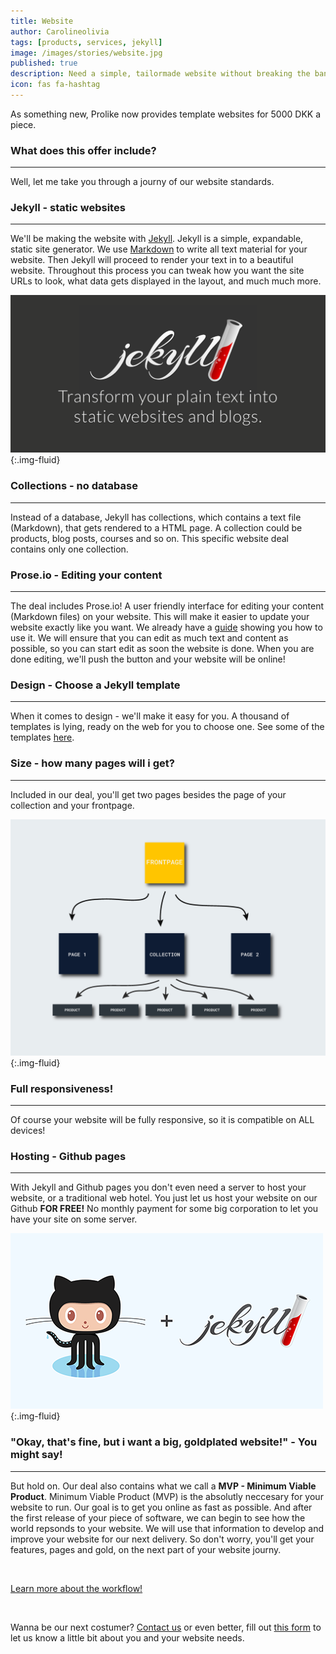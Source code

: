 ```yaml
---
title: Website
author: Carolineolivia
tags: [products, services, jekyll]
image: /images/stories/website.jpg
published: true
description: Need a simple, tailormade website without breaking the bank? We got you covered!
icon: fas fa-hashtag
---
```


As something new, Prolike now provides template websites for 5000 DKK a piece.

### What does this offer include?

<hr>

Well, let me take you through a journy of our website standards.

### Jekyll - static websites

<hr>

We'll be making the website with [Jekyll](https://jekyllrb.com). Jekyll is a simple, expandable, static site generator. We use [Markdown](https://www.markdownguide.org/) to write all text material for your website. Then Jekyll will proceed to render your text in to a beautiful website. Throughout this process you can tweak how you want the site URLs to look, what data gets displayed in the layout, and much much more.

![Website](/images/stories/jekyll-og.png "Our 5k website"){:.img-fluid}

### Collections - no database

<hr>

Instead of a database, Jekyll has collections, which contains a text file (Markdown), that gets rendered to a HTML page. A collection could be products, blog posts, courses and so on. This specific website deal contains only one collection.

### Prose.io - Editing your content

<hr>

The deal includes Prose.io! A user friendly interface for editing your content (Markdown files) on your website. This will make it easier to update your website exactly like you want. We already have a [guide](/anything/use-prose/) showing you how to use it. We will ensure that you can edit as much text and content as possible, so you can start edit as soon the website is done. When you are done editing, we'll push the button and your website will be online!

### Design - Choose a Jekyll template

<hr>

When it comes to design - we'll make it easy for you. A thousand of templates is lying, ready on the web for you to choose one. See some of the templates [here](https://jekyllthemes.io/).

### Size - how many pages will i get?

<hr>

Included in our deal, you'll get two pages besides the page of your collection and your frontpage.

![Website](/images/stories/info-graphic-website.png "Our 5k website"){:.img-fluid}

### Full responsiveness!

<hr>

Of course your website will be fully responsive, so it is compatible on ALL devices!

### Hosting - Github pages

<hr>

With Jekyll and Github pages you don't even need a server to host your website, or a traditional web hotel. You just let us host your website on our Github **FOR FREE!** No monthly payment for some big corporation to let you have your site on some server.

![Website](/images/stories/jekyll_ghpages.png "Our 5k website"){:.img-fluid}

### "Okay, that's fine, but i want a big, goldplated website!" - You might say!

<hr>

But hold on. Our deal also contains what we call a **MVP - Minimum Viable Product**.
Minimum Viable Product (MVP) is the absolutly neccesary for your website to run. Our goal is to get you online as fast as possible. And after the first release of your piece of software, we can begin to see how the world repsonds to your website. We will use that information to develop and improve your website for our next delivery. So don't worry, you'll get your features, pages and gold, on the next part of your website journy.

<br>

[Learn more about the workflow!](/flow/)

<br>

Wanna be our next costumer? [Contact us](/callme/) or even better, fill out [this form](/website-form/) to let us know a little bit about you and your website needs.